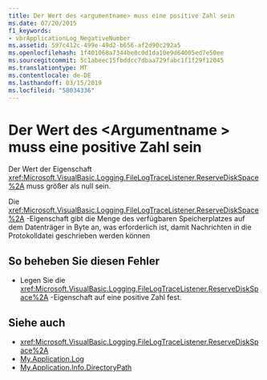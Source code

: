 ```yaml
---
title: Der Wert des <argumentname> muss eine positive Zahl sein
ms.date: 07/20/2015
f1_keywords:
- vbrApplicationLog_NegativeNumber
ms.assetid: 597c412c-499e-49d2-b656-af2d90c292a5
ms.openlocfilehash: 1f401068a7344be8c0d1da10e9d64005ed7e50ee
ms.sourcegitcommit: 5c1abeec15fbddcc7dbaa729fabc1f1f29f12045
ms.translationtype: MT
ms.contentlocale: de-DE
ms.lasthandoff: 03/15/2019
ms.locfileid: "58034336"
---
```

# <a name="the-value-of-argumentname-must-be-a-positive-number"></a>Der Wert des \<Argumentname > muss eine positive Zahl sein
Der Wert der Eigenschaft <xref:Microsoft.VisualBasic.Logging.FileLogTraceListener.ReserveDiskSpace%2A> muss größer als null sein.  
  
 Die <xref:Microsoft.VisualBasic.Logging.FileLogTraceListener.ReserveDiskSpace%2A> -Eigenschaft gibt die Menge des verfügbaren Speicherplatzes auf dem Datenträger in Byte an, was erforderlich ist, damit Nachrichten in die Protokolldatei geschrieben werden können  
  
## <a name="to-correct-this-error"></a>So beheben Sie diesen Fehler  
  
-   Legen Sie die <xref:Microsoft.VisualBasic.Logging.FileLogTraceListener.ReserveDiskSpace%2A> -Eigenschaft auf eine positive Zahl fest.  
  
## <a name="see-also"></a>Siehe auch

- <xref:Microsoft.VisualBasic.Logging.FileLogTraceListener.ReserveDiskSpace%2A>
- [My.Application.Log](xref:Microsoft.VisualBasic.ApplicationServices.ApplicationBase.Log)
- [My.Application.Info.DirectoryPath](xref:Microsoft.VisualBasic.ApplicationServices.ApplicationBase.Log)
